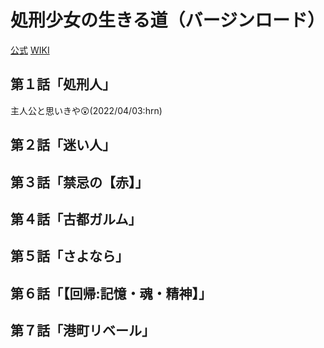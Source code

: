 # 処刑少女の生きる道（バージンロード）

[公式](https://virgin-road.com/) 
[WIKI](https://ja.wikipedia.org/wiki/%E5%87%A6%E5%88%91%E5%B0%91%E5%A5%B3%E3%81%AE%E7%94%9F%E3%81%8D%E3%82%8B%E9%81%93) 

## 第１話「処刑人」

主人公と思いきや:astonished:(2022/04/03:hrn)

## 第２話「迷い人」

## 第３話「禁忌の【赤】」

## 第４話「古都ガルム」

## 第５話「さよなら」

## 第６話「【回帰:記憶・魂・精神】」

## 第７話「港町リベール」
